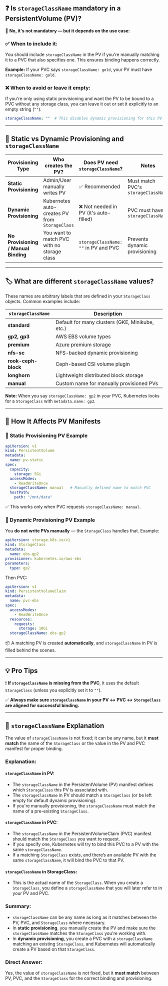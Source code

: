 ## ❓ Is `storageClassName` mandatory in a PersistentVolume (PV)?

🔹 **No, it's not mandatory — but it depends on the use case:**

### ✅ When to include it:
You should include `storageClassName` in the PV if you're manually matching it to a PVC that also specifies one. This ensures binding happens correctly.

**Example:** If your PVC says `storageClassName: gold`, your PV must have `storageClassName: gold`.

### ❌ When to avoid or leave it empty:
If you're only using static provisioning and want the PV to be bound to a PVC without any storage class, you can leave it out or set it explicitly to an empty string (`""`).

```yaml
storageClassName: ""  # This disables dynamic provisioning for this PV
```

---

## 🔄 Static vs Dynamic Provisioning and `storageClassName`

| Provisioning Type          | Who creates the PV?                    | Does PV need `storageClassName`? | Notes                                            |
|----------------------------|----------------------------------------|----------------------------------|--------------------------------------------------|
| **Static Provisioning**     | Admin/User manually writes PV          | ✅ Recommended                  | Must match PVC's `storageClassName`              |
| **Dynamic Provisioning**    | Kubernetes auto-creates PV from `StorageClass` | ❌ Not needed in PV (it's auto-filled) | PVC must have `storageClassName`                |
| **No Provisioning / Manual Binding** | You want to match PVC with no storage class | `storageClassName: ""` in PV and PVC | Prevents dynamic provisioning                   |

---

## 🏷️ What are different `storageClassName` values?

These names are arbitrary labels that are defined in your `StorageClass` objects. Common examples include:

| `storageClassName`   | Description                                           |
|----------------------|-------------------------------------------------------|
| **standard**          | Default for many clusters (GKE, Minikube, etc.)       |
| **gp2, gp3**          | AWS EBS volume types                                  |
| **premium**           | Azure premium storage                                 |
| **nfs-sc**            | NFS-backed dynamic provisioning                       |
| **rook-ceph-block**   | Ceph-based CSI volume plugin                          |
| **longhorn**          | Lightweight distributed block storage                 |
| **manual**            | Custom name for manually provisioned PVs              |

**Note:** When you say `storageClassName: gp2` in your PVC, Kubernetes looks for a `StorageClass` with `metadata.name: gp2`.

---

## 📌 How It Affects PV Manifests

### 🔹 Static Provisioning PV Example

```yaml
apiVersion: v1
kind: PersistentVolume
metadata:
  name: pv-static
spec:
  capacity:
    storage: 5Gi
  accessModes:
    - ReadWriteOnce
  storageClassName: manual   # Manually defined name to match PVC
  hostPath:
    path: "/mnt/data"
```

✅ This works only when PVC requests `storageClassName: manual`.

### 🔹 Dynamic Provisioning PV Example

You **do not write PVs manually** — the `StorageClass` handles that. Example:

```yaml
apiVersion: storage.k8s.io/v1
kind: StorageClass
metadata:
  name: ebs-gp2
provisioner: kubernetes.io/aws-ebs
parameters:
  type: gp2
```

Then PVC:

```yaml
apiVersion: v1
kind: PersistentVolumeClaim
metadata:
  name: pvc-ebs
spec:
  accessModes:
    - ReadWriteOnce
  resources:
    requests:
      storage: 10Gi
  storageClassName: ebs-gp2
```

📦 A matching PV is created **automatically**, and `storageClassName` in PV is filled behind the scenes.

---

## 💡 Pro Tips

❗ **If `storageClassName` is missing from the PVC**, it uses the default `StorageClass` (unless you explicitly set it to `""`).

✅ **Always make sure `storageClassName` in your PV ↔ PVC ↔ `StorageClass` are aligned for successful binding.**

---

## 🔐 `storageClassName` Explanation

The value of `storageClassName` is not fixed; it can be any name, but it **must match** the name of the `StorageClass` or the value in the PV and PVC manifest for proper binding.

### **Explanation:**

#### **`storageClassName` in PV:**
- The `storageClassName` in the PersistentVolume (PV) manifest defines which `StorageClass` this PV is associated with.
- The `storageClassName` in PV should match a `StorageClass` (or be left empty for default dynamic provisioning).
- If you're manually provisioning, the `storageClassName` must match the name of a pre-existing `StorageClass`.

#### **`storageClassName` in PVC:**
- The `storageClassName` in the PersistentVolumeClaim (PVC) manifest should match the `StorageClass` you want to request.
- If you specify one, Kubernetes will try to bind this PVC to a PV with the same `storageClassName`.
- If a matching `StorageClass` exists, and there’s an available PV with the same `storageClassName`, it will bind the PVC to that PV.

#### **`storageClassName` in StorageClass:**
- This is the actual name of the `StorageClass`. When you create a `StorageClass`, you define a `storageClassName` that you will later refer to in your PV and PVC.

### **Summary:**
- `storageClassName` can be any name as long as it matches between the PV, PVC, and `StorageClass` where necessary.
- In **static provisioning**, you manually create the PV and make sure the `storageClassName` matches the `StorageClass` you're working with.
- In **dynamic provisioning**, you create a PVC with a `storageClassName` matching an existing `StorageClass`, and Kubernetes will automatically create a PV based on that `StorageClass`.

### **Direct Answer:**
Yes, the value of `storageClassName` is not fixed, but it **must match** between PV, PVC, and the `StorageClass` for the correct binding and provisioning.
